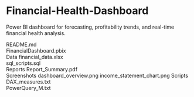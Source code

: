 # Financial-Health-Dashboard
Power BI dashboard for forecasting, profitability trends, and real-time financial health analysis.

README.md                
FinancialDashboard.pbix   
Data
  financial_data.xlsx   
  sql_scripts.sql        
Reports
  Report_Summary.pdf    
Screenshots
  dashboard_overview.png
  income_statement_chart.png
Scripts
  DAX_measures.txt      
  PowerQuery_M.txt      
